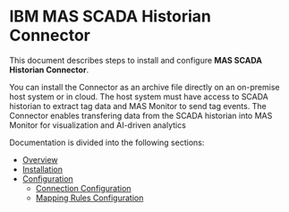# IBM MAS SCADA Historian Connector

This document describes steps to install and configure **MAS SCADA Historian Connector**. 

You can install the Connector as an archive file directly on an on-premise host system or in cloud. The
host system must have access to SCADA historian to extract tag data and MAS Monitor to send tag events.
The Connector enables transfering data from the SCADA historian into MAS Monitor for visualization and AI-driven analytics

Documentation is divided into the following sections:

- [Overview](overview.md)
- [Installation](installation.md)
- [Configuration](configuration.md)
    - [Connection Configuration](connection.md)
    - [Mapping Rules Configuration](mapping.md)

